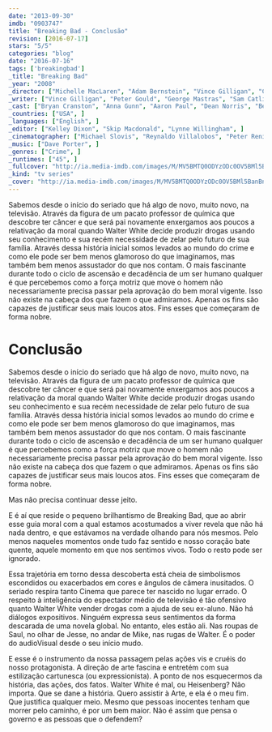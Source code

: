 ```yaml
---
date: "2013-09-30"
imdb: "0903747"
title: "Breaking Bad - Conclusão"
revision: [2016-07-17]
stars: "5/5"
categories: "blog"
date: "2016-07-16"
tags: ['breakingbad']
_title: "Breaking Bad"
_year: "2008"
_director: ["Michelle MacLaren", "Adam Bernstein", "Vince Gilligan", "Colin Bucksey", "Michael Slovis", "Bryan Cranston", "Terry McDonough", "Johan Renck", "Rian Johnson", ]
_writer: ["Vince Gilligan", "Peter Gould", "George Mastras", "Sam Catlin", "Moira Walley-Beckett", "Thomas Schnauz", "Gennifer Hutchison", "John Shiban", "J. Roberts", ]
_cast: ["Bryan Cranston", "Anna Gunn", "Aaron Paul", "Dean Norris", "Betsy Brandt", "RJ Mitte", "Bob Odenkirk", "Steven Michael Quezada", "Jonathan Banks", ]
_countries: ["USA", ]
_languages: ["English", ]
_editor: ["Kelley Dixon", "Skip Macdonald", "Lynne Willingham", ]
_cinematographer: ["Michael Slovis", "Reynaldo Villalobos", "Peter Reniers", "Nelson Cragg", "Arthur Albert", ]
_music: ["Dave Porter", ]
_genres: ["Crime", ]
_runtimes: ["45", ]
_fullcover: "http://ia.media-imdb.com/images/M/MV5BMTQ0ODYzODc0OV5BMl5BanBnXkFtZTgwMDk3OTcyMDE@.jpg"
_kind: "tv series"
_cover: "http://ia.media-imdb.com/images/M/MV5BMTQ0ODYzODc0OV5BMl5BanBnXkFtZTgwMDk3OTcyMDE@._V1._SX95_SY140_.jpg"
---
```

Sabemos desde o início do seriado que há algo de novo, muito novo, na televisão. Através da figura de um pacato professor de química que descobre ter câncer e que será pai novamente enxergamos aos poucos a relativação da moral quando Walter White decide produzir drogas usando seu conhecimento e sua recém necessidade de zelar pelo futuro de sua família. Através dessa história inicial somos levados ao mundo do crime e como ele pode ser bem menos glamoroso do que imaginamos, mas também bem menos assustador do que nos contam. O mais fascinante durante todo o ciclo de ascensão e decadência de um ser humano qualquer é que percebemos como a força motriz que move o homem não necessariamente precisa passar pela aprovação do bem moral vigente. Isso não existe na cabeça dos que fazem o que admiramos. Apenas os fins são capazes de justificar seus mais loucos atos. Fins esses que começaram de forma nobre.

# Conclusão

Sabemos desde o início do seriado que há algo de novo, muito novo, na televisão. Através da figura de um pacato professor de química que descobre ter câncer e que será pai novamente enxergamos aos poucos a relativação da moral quando Walter White decide produzir drogas usando seu conhecimento e sua recém necessidade de zelar pelo futuro de sua família. Através dessa história inicial somos levados ao mundo do crime e como ele pode ser bem menos glamoroso do que imaginamos, mas também bem menos assustador do que nos contam. O mais fascinante durante todo o ciclo de ascensão e decadência de um ser humano qualquer é que percebemos como a força motriz que move o homem não necessariamente precisa passar pela aprovação do bem moral vigente. Isso não existe na cabeça dos que fazem o que admiramos. Apenas os fins são capazes de justificar seus mais loucos atos. Fins esses que começaram de forma nobre.

Mas não precisa continuar desse jeito.

E é aí que reside o pequeno brilhantismo de Breaking Bad, que ao abrir esse guia moral com a qual estamos acostumados a viver revela que não há nada dentro, e que estávamos na verdade olhando para nós mesmos. Pelo menos naqueles momentos onde tudo faz sentido e nosso coração bate quente, aquele momento em que nos sentimos vivos. Todo o resto pode ser ignorado.

Essa trajetória em torno dessa descoberta está cheia de simbolismos escondidos ou exacerbados em cores e ângulos de câmera inusitados. O seriado respira tanto Cinema que parece ter nascido no lugar errado. O respeito à inteligência do espectador médio de televisão é tão ofensivo quanto Walter White vender drogas com a ajuda de seu ex-aluno. Não há diálogos expositivos. Ninguém expressa seus sentimentos da forma descarada de uma novela global. No entanto, eles estão ali. Nas roupas de Saul, no olhar de Jesse, no andar de Mike, nas rugas de Walter. É o poder do audioVisual desde o seu início mudo.

E esse é o instrumento da nossa passagem pelas ações vis e cruéis do nosso protagonista. A direção de arte fascina e entretém com sua estilização cartunesca (ou expressionista). A ponto de nos esquecermos da história, das ações, dos fatos. Walter White é mal, ou Heisenberg? Não importa. Que se dane a história. Quero assistir à Arte, e ela é o meu fim. Que justifica qualquer meio. Mesmo que pessoas inocentes tenham que morrer pelo caminho, é por um bem maior. Não é assim que pensa o governo e as pessoas que o defendem?
